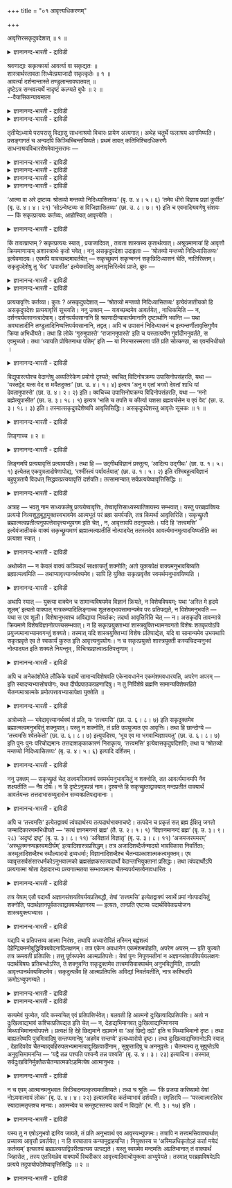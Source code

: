 +++
title = "०१ आवृत्त्यधिकरणम्"

+++

आवृत्तिरसकृदुपदेशात् ॥ १ ॥  
<details><summary>ज्ञानानन्द-भारती - द्राविडी</summary>

आव्रुत्तिरसक्रुदुबदेसात् ॥ १ ॥
</details>

श्रवणाद्याः सकृत्कार्या आवर्त्या वा सकृद्यतः ॥  
शास्त्रार्थस्तावता सिध्येत्प्रयाजादौ सकृत्कृतेः ॥ १ ॥  
आवर्त्या दर्शनान्तास्ते तण्डुलान्तावघातवत् ॥  
दृष्टेऽत्र सम्भवत्यर्थे नादृष्टं कल्प्यते बुधैः ॥ २ ॥  
--वैयासिकन्यायमाला

<details><summary>ज्ञानानन्द-भारती - द्राविडी</summary>

सिरवणम् मुदलियवै ऒरु तरम् सॆय्य वेण्डिय वैगळा? अल्लदु तिरुम्बत् तिरुम्बच् चॆय्य वेण्डिय वैगळा? पिरयोजऩम् मुदलियदिऱ्कु ऒरे तरम् सॆय्वदि रुप्पदाल्,सास्तिरत्तिऩ् पिरयोजऩम् अव्वळविऩालेये सित्तिक्कुम् आऩदिऩाल् ऒरु तरम् ताऩ्।
</details>

<details><summary>ज्ञानानन्द-भारती - द्राविडी</summary>

अरिसियै ऎडुप्पदै मुडिवायुळ्ळ कुत्तुदलैप् पोल साक्षात्कारत्तै मुडिवायुळ्ळ अवै (सिरवणम् मुदलि यवै) तिरुम्बत् तिरुम्बच् चॆय्य वेण्डियवैदाऩ्। तॆरियक् कूडिय पिरयोजऩम् इङ्गे सम्बविक्कुम् पोदु, अऱिवाळिग ळाल् तॆरियक्कूडाद पलऩ् कल्बिक्कप्पडुवदिल्लै।
</details>

तृतीयेऽध्याये परापरासु विद्यासु साधनाश्रयो विचारः प्रायेण अत्यगात्। अथेह चतुर्थे फलाश्रय आगमिष्यति। प्रसङ्गागतं च अन्यदपि किञ्चिच्चिन्तयिष्यते। प्रथमं तावत् कतिभिश्चिदधिकरणैः साधनाश्रयविचारशेषमेवानुसरामः —

<details><summary>ज्ञानानन्द-भारती - द्राविडी</summary>

(मूऩ्ऱावदु अत्यायत्तिल् सादऩङ्गळैप्पऱ्ऱि विसारित्तुविट्टु इन्द नाऩ्गावदु अत्यायत्तिल् पलऩैप्पऱ्ऱि विसारिक्किऱार्। मुदल् पादत्तिल् आरम्बत् तिल् सादऩत्तैयॊट्टिये सिल विसारङ्गळैच् चॆय्दु विट्टु पिऱगु जीवऩ् मुक्ति। २वदु पादत्तिल् सरीरत्तै विट्टु वॆळियिल् किळम्बुवदु। ३वदु पादत्तिल् अर्च्चिरादि मार्क्कमुम् अडैय वेण्डिय इडमुम्, ४वदु पादत्तिल् ञाऩम्, उबासऩम् इव्विरण्डिऩ् पलऩैप्पऱ्ऱिय विसारम्।
</details>

<details><summary>ज्ञानानन्द-भारती - द्राविडी</summary>

ञाऩत्तिऩ् सादऩमाऩ सिरवणम् मुदलियवै कळै ऒरु तडवै अऩुष्टित्ताल् पोदुमा, अल्लदु तिरुप्पित्तिरुप्पि अऩुष्टिक्कवेण्डुमा ऎऩ्ऱु सन्देहम्। पिरयाजम् मुदलियवैबोल ऒरु तडवै अऩुष्टित्ताल् पोदुम्। अदऩालेये सास्तिरत्तिल् सॊऩ्ऩबडि सॆय्ददाग आगिविडुगिऱदु ऎऩ्ऱु पूर्वबक्षम्।
</details>

<details><summary>ज्ञानानन्द-भारती - द्राविडी</summary>

अदिरुष्ट पलऩायिरुन्दाल् ऒरु तडवै सॆय्दाल् पोदुम्। पिरह्मसाक्षात्कारम् त्रुष्ट पलमाऩदाल् पलऩ् एऱ्पडुंवरै तिरुप्पित्तिरुप्पि अऩुष्टिक्क वेण्डुम्। अरिसि वॆळिप्पडुंवरै उलक्कैयाल् कुत्तुवदै तिरुप्पित्तिरुप्पिच् चॆय्गिऱो मल्लवा ऎऩ्ऱु सित्तान्दम्)।
</details>

<details><summary>ज्ञानानन्द-भारती - द्राविडी</summary>

मूऩ्ऱावदु अत्यायत्तिल् परबिरह्म विषय मायुम्, अबरबिरह्म विषयमायुमुळ्ळ वित्यैगळिऩ् सादऩङ्गळै पऱ्ऱिय विसारम् अनेगमाय् सॆय्यप्पट्टु विट्टदु। पिऱगु इङ्गे नाऩ्गावदु अत्यायत्तिल् पलऩैप्पऱ्ऱिय विसारम् वरुगिऱदु। अदैत्तॊट्टुवरुम् वेऱु सिलदुम्गूड आलोसिक्कप्पडुगिऱदु। मुदलिल् सिल अदिगरणङ्गळाल् सादऩङ्गळैयॊट्टिय विसारत्ति लुळ्ळ मीदत्तैये अऩुसरिप्पोम्।
</details>

‘आत्मा वा अरे द्रष्टव्यः श्रोतव्यो मन्तव्यो निदिध्यासितव्यः’ (बृ. उ. ४। ५। ६) ‘तमेव धीरो विज्ञाय प्रज्ञां कुर्वीत’ (बृ. उ. ४। ४। २१) ‘सोऽन्वेष्टव्यः स विजिज्ञासितव्यः’ (छा. उ. ८। ७। १) इति च एवमादिश्रवणेषु संशयः — किं सकृत्प्रत्ययः कर्तव्यः, आहोस्वित् आवृत्त्येति ।

<details><summary>ज्ञानानन्द-भारती - द्राविडी</summary>

"आत्मादाऩ् साक्षात्करिक्कवेण्डियदु, केट्कप् पड वेण्डियदु। मऩऩम् सॆय्य वेण्डियदु। तियाऩम् सॆय्य वेण्डियदु" (पिरुहत्।IV-५-६), "पुत्तियुळ्ळवऩ् अदैये नऩ्गु अऱिन्दु पिरक्ञैयै सॆय्य वेण्डुम्” (पिरुहत्।IV-४-२१),"अवर् तेडियडैय वेण् डियवर्, अवर् नऩ्गु अऱियत्तगुन्दवर्" (सान्।VIII-७-१) ऎऩ्ऱु इदु मुदलाऩ वेद वाक्कियङ्गळिल्, ऒरु तडवै अऱिन्दु कॊळ्ळ वेण्डुमा? अल्लदु "आविरुत्ति” तिरुम्बत्तिरुम्बच् चॆय्यवेण्डुमा? ऎऩ्ऱ सन्देहम् (एऱ्पडुगिऱदु)।
</details>

किं तावत्प्राप्तम् ? सकृत्प्रत्ययः स्यात् , प्रयाजादिवत् , तावता शास्त्रस्य कृतार्थत्वात्। अश्रूयमाणायां हि आवृत्तौ क्रियमाणायाम् अशास्त्रार्थः कृतो भवेत्। ननु असकृदुपदेशा उदाहृताः — ‘श्रोतव्यो मन्तव्यो निदिध्यासितव्यः’ इत्येवमादयः। एवमपि यावच्छब्दमावर्तयेत् — सकृच्छ्रवणं सकृन्मननं सकृन्निदिध्यासनं चेति, नातिरिक्तम्। सकृदुपदेशेषु तु ‘वेद’ ‘उपासीत’ इत्येवमादिषु अनावृत्तिरित्येवं प्राप्ते, ब्रूमः —

<details><summary>ज्ञानानन्द-भारती - द्राविडी</summary>

पूर्वबक्षम्: (इदिल्) ऎदु नियायम्? पिरयाजम् मुदलियदैप्पोल ऒरु तडवै अऱिवु ऎऩ्ऱेयिरुक्कलाम्, अव्वळवुमट्टिऩालेये सास्तिरत्तिऱ्कु पिरयो जऩम् एऱ्पट्टुविडुवदाल् सॊल्लप्पडामलिरुक्कुम् आविरुत्ति सॆय्यप्पडुमेयाऩाल्, सास्तिरत्तिल् सॊल्लप्पडाद विषयम् सॆय्यप्पट्टदाग आगिविडुमल्लवा?
</details>

<details><summary>ज्ञानानन्द-भारती - द्राविडी</summary>

"केट्क वेण्डियदु, मऩऩम् सॆय्य वेण् डियदु, तियाऩम् सॆय्यवेण्डियदु” इदु मुदलाऩ पलदडवै उबदेसङ्गळ् सॊल्लप्पट्टऩवे ऎऩ्ऱाल्, अप्पडियाऩालुम् ऒरु तडवै केट्पदु, ऒरु तडवै मऩऩम्, ऒरु तडवै तियाऩम् ऎऩ्ऱु सप्तम् ऎव्वळवु उळ्ळदो, अव्वळवु ताऩ् आविरुत्ति, अदऱ्कु मेल् इल्लै। “अऱिन्दु कॊळ्" "उबासऩै सॆय्” इदु मुद लाऩ ऒरु तडवै मात्तिरम् उबदेसित्तिरुक्किऱ इडङ्ग ळिलो, (सगुण उबासऩङ्गळिलो) आविरुत् तिक्कु इडमेयिल्लै। इव्विद मेऱ्पडुम्बोदु सॊल्गिऱोम्।
</details>

प्रत्ययावृत्तिः कर्तव्या। कुतः ? असकृदुपदेशात् — ‘श्रोतव्यो मन्तव्यो निदिध्यासितव्यः’ इत्येवंजातीयको हि असकृदुपदेशः प्रत्ययावृत्तिं सूचयति। ननु उक्तम् — यावच्छब्दमेव आवर्तयेत् , नाधिकमिति — न, दर्शनपर्यवसानत्वादेषाम्। दर्शनपर्यवसानानि हि श्रवणादीन्यावर्त्यमानानि दृष्टार्थानि भवन्ति — यथा अवघातादीनि तण्डुलादिनिष्पत्तिपर्यवसानानि, तद्वत्। अपि च उपासनं निदिध्यासनं च इत्यन्तर्णीतावृत्तिगुणैव क्रिया अभिधीयते। तथा हि लोके ‘गुरुमुपास्ते’ ‘राजानमुपास्ते’ इति च यस्तात्पर्येण गुर्वादीननुवर्तते, स एवमुच्यते। तथा ‘ध्यायति प्रोषितनाथा पतिम्’ इति — या निरन्तरस्मरणा पतिं प्रति सोत्कण्ठा, सा एवमभिधीयते ।

<details><summary>ज्ञानानन्द-भारती - द्राविडी</summary>

समादाऩम्: अऱिविऩ् “आविरुत्ति" सॆय्यवेण्डि यदुदाऩ्। एऩ्? "अडिक्कडि उबदेसित्तिरुप्पदाल्”, “केट्क वेण्डुम्, मऩऩम् सॆय्य वेण्डुम्, तियाऩम् सॆय् वेण्डुम्” ऎऩ्बदु पोलुळ्ळ “अडिक्कडि” उबदेसमा ऩदु अऱिविऩ् आविरुत्तियैक् कुऱिप्पिडुगिऱदु। वार्त्तै ऎव्वळवो, अव्वळवुदाऩ् आविरुत्ति सॆय्यलाम्, अदिगम् कूडादु ऎऩ्ऱु सॊऩ्ऩेऩे? अदु सरियल्ल, (केट्क वेण्डुम् मुदलाऩ) इवैगळुक्कु साक्षात् कारम् सॆय्वदिलेये मुडिवु इरुप्पदाल्, सिरवणम् मुदलियवै तिरुम्बत् तिरुम्बच् चॆय्यप्पट्टु साक्षात् कारत्तिल् मुडिवडैन्दु नेरिल् काणुम् पलऩुळ्ळवै कळाग आगिऩ्ऱऩ। ऎप्पडि (ताऩ्यत्तै कुत्तुवदु मुदलाऩवै अरिसि मुदलियदै वॆळिप्पडुत्तुवदिल् मुडिवुळ्ळवैगळो अदैप्पोल। मेलुम् उबासऩै ऎऩ्बदुम् तियाऩम् ऎऩ्बदुम् तिरुम्बत्तिरुम्बच् चॆय्वदॆऩ्ऱ कुणत्तै उळ्ळडक्किय कार्यमॆऩ्ऱे सॊल्लप्पडुगिऱदु। ऎप्पडियॆऩ्ऱाल्, उलगत्तिल् "कुरुवै उबासिक्किऱाऩ्। राजावै उबासिक्किऱाऩ्" ऎऩ्ऱु, ऎवऩ् अदिलेये ईडुबट्टु कुरुमुदलाऩवर्गळै अऩुसरित्तु नडन्दु कॊळ्गिऱाऩो अवऩ् इव्विदम् सॊल्लप्पडुगिऱाऩ्। अप्पडिये अयलूर् पोयिरुक्कुम् पर्त्तावैयुडैयवळ् पर्त्तावै तियाऩम् सॆय्गिऱाळ् ऎऩ्ऱु ऎवळ् इडैविडामल् स्मरित्तुक्कॊण्डु पर्त्ता विषयमाय् आवलुडऩिरुक्किऱाळो अवळ् इव्विदम् सॊल्लप्पडुगिऱाळ्।
</details>

विद्युपास्त्योश्च वेदान्तेषु अव्यतिरेकेण प्रयोगो दृश्यते; क्वचित् विदिनोपक्रम्य उपासिनोपसंहरति, यथा — ‘यस्तद्वेद यत्स वेद स मयैतदुक्तः’ (छा. उ. ४। १। ४) इत्यत्र ‘अनु म एतां भगवो देवतां शाधि यां देवतामुपास्से’ (छा. उ. ४। २। २) इति। क्वचिच्च उपासिनोपक्रम्य विदिनोपसंहरति, यथा — ‘मनो ब्रह्मेत्युपासीत’ (छा. उ. ३। १८। १) इत्यत्र ‘भाति च तपति च कीर्त्या यशसा ब्रह्मवर्चसेन य एवं वेद’ (छा. उ. ३। १८। ३) इति। तस्मात्सकृदुपदेशेष्वपि आवृत्तिसिद्धिः। असकृदुपदेशस्तु आवृत्तेः सूचकः ॥ १ ॥

<details><summary>ज्ञानानन्द-भारती - द्राविडी</summary>

उबनिषत्तुक्कळिल् अऱिदल्, उबासऩै इरण्डुक्कुमे वित्तियासमऩ्ऩियिल् पिरयोगम् काणप्पडुगिऱदु। सिलविडङ्गळिल्, अऱिवु ऎऩ्ऱु आरम्बित्तु, उबासऩै ऎऩ्ऱु मुडिक्किऱदु ; अदै वेऱु ऎवऩुम् अऱिगिऱाऩो अन्द रैक्वर् ऎदै अवर् (रैक्वर्) अऱिगिऱारो, ऎऩ्ऩाल् इव्वाऱु सॊल्लप् पट्टार् (सान्।IV-१-४) ऎऩ्ऱविडत्तिल् "हे पगवऩ्, ताङ्गळ् ऎन्द तेवदैयै उबासिक्किऱीरो, अन्द तेवदैयैये ऎऩक्कु उबदेसियुङ्गळ्" (IV-२-२) ऎऩ्ऱु। सिलविडङ्गळिलो, उबासऩै ऎऩ्ऱु आरम्बित्तु अऱिवु ऎऩ्ऱु मुडिक्किऱदु; “मऩसै पिरह्मम् ऎऩ्ऱु उबा सिक्कवुम्” (III-१८-१) ऎऩ्ऱविडत्तिल् “ऎवऩ् इव्विदम् अऱिगिऱाऩो अवऩ् 'कीर्त्तियिऩाल् यसस्सिऩाल् प्रह्मवर्च्चसिऩाल् पिरगासिक्किऱाऩ्, तबिक्किऱाऩ्" (III-१८-३) (ऎऩ्ऱु मुडिक्किऱदु) आगैयाल् ऒरु तडवै उबदेसित्त इडङ्गळिलुम् कूड आविरुत्तियुण्डॆऩ्ऱु एऱ्पडुगिऱदु। पलदडवै उबदेसिप्पदो, आविरुत्तियै कुऱिक्किऱदु।
</details>

लिङ्गाच्च ॥ २ ॥  
<details><summary>ज्ञानानन्द-भारती - द्राविडी</summary>

लिङ्गाच्च ॥ २ ॥
</details>

लिङ्गमपि प्रत्ययावृत्तिं प्रत्याययति। तथा हि — उद्गीथविज्ञानं प्रस्तुत्य, ‘आदित्य उद्गीथः’ (छा. उ. १। ५। १) इत्येतत् एकपुत्रतादोषेणापोद्य, ‘रश्मींस्त्वं पर्यावर्तयात्’ (छा. उ. १। ५। २) इति रश्मिबहुत्वविज्ञानं बहुपुत्रतायै विदधत् सिद्धवत्प्रत्ययावृत्तिं दर्शयति। तत्सामान्यात् सर्वप्रत्ययेष्वावृत्तिसिद्धिः ॥

<details><summary>ज्ञानानन्द-भारती - द्राविडी</summary>

लिङ्गमुम् पिरत्ययत्तिऩ् आविरुत्तियैत् तॆरियप्पडुत्तुगिऱदु। उत्कीद विषयमाऩ उबासऩत्तै आरम्बित्तु “आदित्यऩ् उत्कीदम्" (सान्।१-५-१) ऎऩ्बदै ऒरे पुत्तिरऩ् ऎऩ्ऱ तोषत्तिऩाल् विलक्किविट्टु “नी किरणङ्गळै आविरुत्ति सॆय्" (सान्।I-५-२) ऎऩ्ऱु अनेग किरणङ्गळिऩ् उबासऩत्तै अनेग पुत्तिरर्गळै अडैवदऱ्काग विदिप्पदु ञाऩत्तिऩ् आविरुत्तियै सित्तम्बोल् काट्टुगिऱदु। आगैयाल्, अदऱ्कु समाऩमा यिरुप्पदाल् ऎल्ला पिरत्ययङ्गळिलुम् आविरुत्ति सित्तिक्किऱदु।
</details>

अत्राह — भवतु नाम साध्यफलेषु प्रत्ययेष्वावृत्तिः, तेष्वावृत्तिसाध्यस्यातिशयस्य सम्भवात्। यस्तु परब्रह्मविषयः प्रत्ययो नित्यशुद्धबुद्धमुक्तस्वभावमेव आत्मभूतं परं ब्रह्म समर्पयति, तत्र किमर्था आवृत्तिरिति। सकृच्छ्रुतौ ब्रह्मात्मत्वप्रतीत्यनुपपत्तेरावृत्त्यभ्युपगम इति चेत् , न, आवृत्तावपि तदनुपपत्तेः। यदि हि ‘तत्त्वमसि’ इत्येवंजातीयकं वाक्यं सकृच्छ्रूयमाणं ब्रह्मात्मत्वप्रतीतिं नोत्पादयेत् ततस्तदेव आवर्त्यमानमुत्पादयिष्यतीति का प्रत्याशा स्यात् ।

<details><summary>ज्ञानानन्द-भारती - द्राविडी</summary>

पूर्वबक्षम्: इङ्गु सॊल्ललाम् (पुदिदाय्) सादिक्क वेण्डिय पलऩैयुडैय पिरत्ययङ्गळिल् आविरुत्तियिरुक्कलाम् ताऩ्, अवैगळिल् आविरुत्ति सॆय्वदाल् एऱ्पडक्कूडिय अदिसयम् (विसेष पिरयो जऩम्) इरुक्कक्कूडियदाल् ऎन्द परबिरह्मत्तै विषयमायुळ्ळ पिरत्ययम् नित्यमाय् सुत्तमाय् अऱिवाय् विडुबट्टदायुळ्ळ स्वबावत्तैयुडैयदुम् तऩ् आत्मावागवेयिरुन्दु वरुवदुमाऩ परबिरह्मत्तैये कॊडुक्किऱदो; अङ्गे ऎदऱ्काग आविरुत्ति? ऒरु तडवै केट्टदिऩाल् पिरह्ममे आत्मा ऎऩ्ऱ अऱिवु एऱ्पड नियायमिल्लाददिऩाल् आविरुत्ति ऒप्पुक् कॊळ्ळप्पडुगिऱदु ऎऩ्ऱाल्, अदु सरियल्ल, आविरुत्ति सॆय्दालुम् अन्द अऱिवु एऱ्पड नियायमिल्लै। "अदुवाग नी इरुक्किऱाय्" तत्रवमंसि (सान्।VI;८-७) इदु मुदलाऩ वाक्कियम् ऒरु तडवै केट्टुम् पिरह्ममे आत्मा ऎऩ्ऱ अऱिवै एऱ्पडुत्तविल्लै यॆऩ्ऱाल्, अप्पॊऴुदु अदुवे आविरुत्ति सॆय्यप्पडुमाऩाल् (अव्वऱिवै) उण्डु पण्णप्पोगिऱदॆऩ्ऱु ऎप्पडि ऎदिर्बार्क्कमुडियुम्?
</details>

अथोच्येत — न केवलं वाक्यं कञ्चिदर्थं साक्षात्कर्तुं शक्नोति; अतो युक्त्यपेक्षं वाक्यमनुभावयिष्यति ब्रह्मात्मत्वमिति — तथाप्यावृत्त्यानर्थक्यमेव। सापि हि युक्तिः सकृत्प्रवृत्तैव स्वमर्थमनुभावयिष्यति ।

<details><summary>ज्ञानानन्द-भारती - द्राविडी</summary>

वॆऱुम् वाक्कियम् मट्टुम् ऎन्द विषयत्तैयुम् साक्षात्करिक्क सक्तियऱ्ऱदुदाऩ्। अदिऩाल् युक्तियुडऩ् सेर्न्दु वाक्कियम् पिरह्ममे आत्मावॆऩ्ऱ अऩुब वत्तै एऱ्पडुत्तमुडियुम् ऎऩ्ऱु ऒरुक्काल् सॊल्वदा यिरुन्दाल्, अप्पडियाऩालुम् आविरुत्ति पिरयोजऩमऱ् ऱदुदाऩ्। अन्द युक्तियुम्गूड ऒरु तडवै एऱ्पट्टाले तऩ् विषयत्तै अऩुबविक्कच् चॆय्दुविडुम्।
</details>

अथापि स्यात् — युक्त्या वाक्येन च सामान्यविषयमेव विज्ञानं क्रियते, न विशेषविषयम्; यथा ‘अस्ति मे हृदये शूलम्’ इत्यतो वाक्यात् गात्रकम्पादिलिङ्गाच्च शूलसद्भावसामान्यमेव परः प्रतिपद्यते, न विशेषमनुभवति — यथा स एव शूली। विशेषानुभवश्च अविद्याया निवर्तकः; तदर्था आवृत्तिरिति चेत् — न। असकृदपि तावन्मात्रे क्रियमाणे विशेषविज्ञानोत्पत्त्यसम्भवात्। न हि सकृत्प्रयुक्ताभ्यां शास्त्रयुक्तिभ्यामनवगतो विशेषः शतकृत्वोऽपि प्रयुज्यमानाभ्यामवगन्तुं शक्यते। तस्मात् यदि शास्त्रयुक्तिभ्यां विशेषः प्रतिपाद्येत, यदि वा सामान्यमेव उभयथापि सकृत्प्रवृत्ते एव ते स्वकार्यं कुरुत इति आवृत्त्यनुपयोगः। न च सकृत्प्रयुक्ते शास्त्रयुक्ती कस्यचिदप्यनुभवं नोत्पादयत इति शक्यते नियन्तुम् , विचित्रप्रज्ञत्वात्प्रतिपत्तॄणाम् ।

<details><summary>ज्ञानानन्द-भारती - द्राविडी</summary>

युक्तियिऩालुम् वाक्कियत्तिऩालुम् पॊदुवाऩ विषयत्तिऩ् अऱिवे एऱ्पडुम्, विसेष विषय अऱिवु एऱ्पडादु; ऎप्पडियॆऩ्ऱाल्, "ऎऩ् हिरुदयत्तिल् कुत्तु वलि इरुक्किऱदु” ऎऩ्ऱु सॊल्लुम् वार्त्तैयिलिरुन्दुम् सरीरम् नडुङ्गुवदु मुदलाऩ अडैयाळङ्गळिलिरुन्दुम् सूलवियादियिरुप्पदै सामाऩ्यमागवे वेऱु ऒरुवऩ् अऱिगिऱाऩो तविर अदे सूल रोगमुळ्ळवऩ्बोल् विसेषमाग अऩुबविक्किऱदिल्लै। विसेषमाग (आत्मा वै) अऩुबविप्पदे अवित्यैयै पोक्कडिक्कुम्; आगैयाल् अन्द पिरयोजऩत्तै उत्तेसित्तु आविरुत्ति वेण्डुम् ऎऩ्ऱु सॊऩ्ऩाल्, अदुवुम् सरियल्ल। अव्वळवु मट्टुम् पल तडवै सॆय्दालुम्गूड विसेष ञाऩम् एऱ्पडुवदु सम्बविक्कादु। ऒरु तडवै उबयोगित्त सास्तिरत्तिऩालुम् युक्तियिऩालुम् अऱियप् पडाद विसेषम् नूऱुदरम् उबयोगित्तालुम् अऱिय मुडियादल्लवा? आगैयाल् सास्तिरम् युक्ति इवै कळाल् विसेषम् एऱ्पडुवदायिरुन्दालुम् सामाऩ्यम् एऱ्पडुवदायिरुन्दालुम् इरण्डु मुऱैयिलुम्गूड, ऒरु तडवै पिरयोगिक्कुम् अवैगळे तऩ्ऩुडैय कार्यत्तै उण्डुबण्णिविडुम्; आगैयाल् आविरुत् तिक्कु उबयोगमिल्लै तविरवुम्, अऱिन्दु कॊळ्बवर्गळ् पलविद पुत्ति सक्तियुडऩिरुप्पदाल्, ऒरु तडवै पिरयोगित्त सास्तिरमुम् युक्तियुम् ऎवऩुक्कुमे अऩुब वत्तै एऱ्पडुत्तादु ऎऩ्ऱु नियमऩम् सॆय्यमुडियादु।
</details>

अपि च अनेकांशोपेते लौकिके पदार्थे सामान्यविशेषवति एकेनावधानेन एकमंशमवधारयति, अपरेण अपरम् — इति स्यादप्यभ्यासोपयोगः, यथा दीर्घप्रपाठकग्रहणादिषु। न तु निर्विशेषे ब्रह्मणि सामान्यविशेषरहिते चैतन्यमात्रात्मके प्रमोत्पत्तावभ्यासापेक्षा युक्तेति ॥

<details><summary>ज्ञानानन्द-भारती - द्राविडी</summary>

मेलुम्, पल अंसङ्गळैक्कॊण्ड सामाऩ्य विसेषङ्गळुडऩ् कूडिय उलगत्तिलुळ्ळ पदार्त्तत्तिल् ऒरु कवऩत्तिऩाल् ऒरु अंसत्तैत् तॆरिन्दुगॊळ् किऱाऩ्। मऱ्ऱॊरु कवऩत्तिऩाल् वेऱु अंसत् तैत् तॆरिन्दुगॊळ्गिऱाऩ्। अङ्गे नीळमाऩ वेद पाडत्तै किरहिप्पदु मुदलाऩदुगळिल् पोल, तिरुम्बत्तिरुम्बच् चॆय्वदऱ्कुप् पिरयोजऩमिरुक्कलाम्। ऎव्विद विसेष मुम् अऱ्ऱु, सामाऩ्यम् विसेषम् ऎऩ्बदेयिल्लाद, सैदऩ्यमाग मात्तिरम् इरुक्कुम् पिरह्म विषयत्तिल् अऱिवु एऱ्पडुवदिल् अप्पियासत्तिऱ्कु अबेक्षैयिरुप् पदु युक्तमागादु। इव्विषयत्तिल् सॊल्लप्पडुगिऱदु।
</details>

अत्रोच्यते — भवेदावृत्त्यानर्थक्यं तं प्रति, यः ‘तत्त्वमसि’ (छा. उ. ६। ८। ७) इति सकृदुक्तमेव ब्रह्मात्मत्वमनुभवितुं शक्नुयात्। यस्तु न शक्नोति, तं प्रति उपयुज्यत एव आवृत्तिः। तथा हि छान्दोग्ये — ‘तत्त्वमसि श्वेतकेतो’ (छा. उ. ६। ८। ७) इत्युपदिश्य, ‘भूय एव मा भगवान्विज्ञापयतु’ (छा. उ. ६। ८। ७) इति पुनः पुनः परिचोद्यमानः तत्तदाशङ्काकारणं निराकृत्य, ‘तत्त्वमसि’ इत्येवासकृदुपदिशति; तथा च ‘श्रोतव्यो मन्तव्यो निदिध्यासितव्यः’ (बृ. उ. ४। ५। ६) इत्यादि दर्शितम् ।

<details><summary>ज्ञानानन्द-भारती - द्राविडी</summary>

समादाऩम् : “अदुवे नीयाय् इरुक्किऱाय्” ऎऩ्ऱु ऒरु तडवै सॊऩ्ऩदुमे पिरह्मम् आत्मा ऎऩ्ऱु अऩुबविक्क ऎवरुक्कु सक्तियिरुक्किऱदो, अवरै उत्तेसित्तु आविरुत्ति पिरयोजऩमऱ्ऱदाग आगुम्। आऩाल्, अव्विदम् याराल् मुडियविल्लैयो, अवरै युत्तेसित्तु आविरुत्ति उबयोगप्पडुम्दाऩ्। अप्पडिये यल्लवा सान्दोक्य उबनिषत्तिल् "नी अदुवाय् इरुक्किऱाय्” ऎऩ्ऱु उबदेसित्त पिऱगु, "मऱुबडियुम्, ऎऩक्कुत् ताङ्गळ् अऱिवूट्टवेण्डुम्" (VI-८\*७) ऎऩ्ऱु तिरुम्बत्तिरुम्ब केट्कप्पडुगिऱ कुरुवाऩवर् अन्दन्द सन्देहङ्गळुक्कुळ्ळ कारणङ्गळैप्पोक्कि, “नी अदुवाय् इरुक्किऱाय्" ऎऩ्ऱे पल तडवै उबदे सिक्किऱार्। अप्पडिये, "केट्कवेण्डुम्, मऩऩम् सॆय्य वेण्डुम्, तियाऩम् सॆय्य वेण्डुम्" (पिरुहत्।IV-५-६) ऎऩ्बदु मुदलाऩदु काट्टप्पट्टदु।
</details>

ननु उक्तम् — सकृच्छ्रुतं चेत् तत्त्वमसिवाक्यं स्वमर्थमनुभावयितुं न शक्नोति, तत आवर्त्यमानमपि नैव शक्ष्यतीति — नैष दोषः। न हि दृष्टेऽनुपपन्नं नाम। दृश्यन्ते हि सकृच्छ्रुताद्वाक्यात् मन्दप्रतीतं वाक्यार्थं आवर्तयन्तः तत्तदाभासव्युदासेन सम्यक्प्रतिपद्यमानाः ।

<details><summary>ज्ञानानन्द-भारती - द्राविडी</summary>

"नीये पिरह्मम्" ऎऩ्ऱ वाक्कियम् ऒरु तडवै केट्टु अदऩ् अर्त्तत्तै अऩुबवत्तिऱ्कुक् कॊण्डु वरमुडियविल्लैयाऩाल्, अप्पॊऴुदु आविरुत्ति सॆय्दालुम्गूड अदिऩाल् मुडियादु ऎऩ्ऱु सॊऩ्ऩोमे ऎऩ्ऱाल्, इदु तोषमागादु। पिरत्यक्षमाय् तॆरिगिऱ ऒरु विषयत्तिल् युक्तिक्कुप् पॊरुत्तमिल्लैये ऎऩ्बदु किडैयादल्लवा? ऒरु तडवै केट्ट वाक्कियत्तिऩाल् मन्दमाग (स्तूलमाग) किरहित्त विषयत्तै अव्वाक्कियत्तिऩ् अर्त्तत्तै तिरुप्पित्तिरुप्पिप्पार्त्तु मेलुक्कुत् तोऩ्ऱिऩदै विलक्कि नऩ्गु अऱिन्दु कॊळ्गिऱवर्गळ् काणप्पडुगिऱार्गळल्लवा?
</details>

अपि च ‘तत्त्वमसि’ इत्येतद्वाक्यं त्वंपदार्थस्य तत्पदार्थभावमाचष्टे। तत्पदेन च प्रकृतं सत् ब्रह्म ईक्षितृ जगतो जन्मादिकारणमभिधीयते — ‘सत्यं ज्ञानमनन्तं ब्रह्म’ (तै. उ. २। १। १) ‘विज्ञानमानन्दं ब्रह्म’ (बृ. उ. ३। ९। २८) ‘अदृष्टं द्रष्टृ’ (बृ. उ. ३। ८। ११) ‘अविज्ञातं विज्ञातृ’ (बृ. उ. ३। ८। ११) ‘अजमजरममरम्’ ‘अस्थूलमनण्वह्रस्वमदीर्घम्’ इत्यादिशास्त्रप्रसिद्धम्। तत्र अजादिशब्दैर्जन्मादयो भावविकारा निवर्तिताः; अस्थूलादिशब्दैश्च स्थौल्यादयो द्रव्यधर्माः; विज्ञानादिशब्दैश्च चैतन्यप्रकाशात्मकत्वमुक्तम्। एष व्यावृत्तसर्वसंसारधर्मकोऽनुभवात्मको ब्रह्मसंज्ञकस्तत्पदार्थो वेदान्ताभियुक्तानां प्रसिद्धः। तथा त्वंपदार्थोऽपि प्रत्यगात्मा श्रोता देहादारभ्य प्रत्यगात्मतया सम्भाव्यमानः चैतन्यपर्यन्तत्वेनावधारितः ।

<details><summary>ज्ञानानन्द-भारती - द्राविडी</summary>

तविरवुम्, "नी अदुवाय् इरुक्किऱाय्” ऎऩ्ऱ इन्द वाक्कियम् “नी” ऎऩ्ऱ पदत्तिऩ् अर्त्तत्तिऱ्कु “अदु” ऎऩ्ऱ पदत्तिऩ् अर्त्तमायिरुक्कुम् तऩ्मैयैच् चॊल्गिऱदु। “अदु” ऎऩ्ऱ पदत्तिऩाल् पिरगिरुदत्तिल् सॊल्लप्पडुम् आलोसऩै सॆय्गिऱदुम्, जगत्तिऩ् उत्पत्ति मुदलाऩदिऱ्कुक् कारणमुमाऩ "सत्" पदार्त्तमाऩ पिरह्मम् सॊल्लप्पडुगिऱदु। इदु "सत्यम्, ञाऩम्, अऩन्दम्, पिरह्म” (तैत्।II-१-१) “विक्ञाऩम् आऩन्दम् पिरह्म” (पिरुहत्।III-९-२८) “पार्क्कप्पडाददु, पार्प्पदु”, "अऱियप्पडाददु अऱिवदु" (पिरुहत्।VI-८-४), "पिऱप् पऱ्ऱदु, मूप्पऱ्ऱदु, इऱप्पऱ्ऱदु" “स्तूलमिल्लाददु, अणुवल्लाददु, सुरुङ्गिऩदल्लाददु, नीळमिल्लाददु” (पिरुहत्।III-८-८) इदु मुदलाऩ सास्तिरङ्गळिल् पिरसित्तमायुळ्ळदु। अवैगळिल् पिऱप्पऱ्ऱदु मुदलाऩ सप्तङ्गळिऩाल् पिऱप्पु मुदलाऩ पाव विगारङ्गळ् (उण्डागुम् पदार्त्तत्तिऱ्कुळ्ळ आऱु माऱुदल्गळ्) विलक्कप्पट्टुविट्टऩ। स्तूलमिल्लाददु मुदलाऩ सप्तङ्गळिऩाल् तिरवियत्तिऱ्कुरिय तर्मङ्गळागिय स्तूल मायिरुक्कुम् तऩ्मै मुदलियवैगळुम् विलक्कप्पट्टु विट्टऩ)। विक्ञाऩम् मुदलाऩ सप्तङ्गळिऩाल् सैदऩ्यमागिऱ पिरगासत्तैये स्वरूबमायुळ्ळ तऩ्मै सॊल्लप्पट्टदु। संसारत्तिऱ्कुळ्ळ सगल तर्मङ्गळुम् विलगिऩअऩुबव स्वरूबमाऩ, पिरह्मम् ऎऩ्ऱ पॆयरुळ्ळ “अदु" ऎऩ्ऱ पदत्तिऩ् अर्त्तम् उबनिषत्तुक् कळिल् ईडुबट्ट अऱिवाळिगळुक्कु पिरसित्तमायुळ्ळदु। अप्पडिये “नी” ऎऩ्ऱ पदत्तिऩ् अर्त्तमुम् उळ्ळेयिरुक् कुम् आत्मा, केट्किऱवऩ्, तेहत्तिलिरुन्दु आरम्बित्तु उळ्ळे उळ्ळे आत्मावाग निऩैक्कप्पडुगिऱवऩ्, सैदऩ्य स्वरूबत्तिलेये मुडिवु पॆऱ्ऱवऩाग तीर्माऩिक्कप्पट्टदु।
</details>

तत्र येषाम् एतौ पदार्थौ अज्ञानसंशयविपर्ययप्रतिबद्धौ, तेषां ‘तत्त्वमसि’ इत्येतद्वाक्यं स्वार्थे प्रमां नोत्पादयितुं शक्नोति, पदार्थज्ञानपूर्वकत्वाद्वाक्यार्थज्ञानस्य — इत्यतः, तान्प्रति एष्टव्यः पदार्थविवेकप्रयोजनः शास्त्रयुक्त्यभ्यासः ।

<details><summary>ज्ञानानन्द-भारती - द्राविडी</summary>

अङ्गु इन्द इरण्डु पदङ्गळिऩ् अर्त्तङ्गळुम् अऱियामै, संसयम्, विबरीदञाऩम् इवैगळाल् ऎवर्गळुक्कु अऱियप्पडामल् तडुक्कप्पट्टिरुक्किऱदो, अवर्गळुक्कु “अदु नी" ऎऩ्ऱ इन्द वाक्कियम् तऩ्ऩुडैय पॊरुळ् विषयत्तिल् अऱिवै एऱ्पडुत्त मुडियादु, पदङ्गळुडैय पॊरुळ् विषयमाऩ ञाऩत्तै मुऩ्ऩिट्टु वाक्कियत्तिऩ् पॊरुळ् एऱ्पडवेण्डियिरुप्पदाल्। इन्द कारणत्तिऩाल् अवर्गळै युत्तेसित्तु पदङ्गळुडैय पॊरुळ्गळै पिरित्तऱिय वेण्डियदै पिरयोजऩमायुळ्ळ सास्तिरत् तैयुम्, युक्तियैयुम् तिरुम्बत्तिरुम्ब अप्पियासम् सॆय्वदु विरुम्बत्तक्कदे।
</details>

यद्यपि च प्रतिपत्तव्य आत्मा निरंशः, तथापि अध्यारोपितं तस्मिन् बह्वंशत्वं देहेन्द्रियमनोबुद्धिविषयवेदनादिलक्षणम्। तत्र एकेन अवधानेन एकमंशमपोहति, अपरेण अपरम् — इति युज्यते तत्र क्रमवती प्रतिपत्तिः। तत्तु पूर्वरूपमेव आत्मप्रतिपत्तेः। येषां पुनः निपुणमतीनां न अज्ञानसंशयविपर्ययलक्षणः पदार्थविषयः प्रतिबन्धोऽस्ति, ते शक्नुवन्ति सकृदुक्तमेव तत्त्वमसिवाक्यार्थम् अनुभवितुमिति, तान्प्रति आवृत्त्यानर्थक्यमिष्टमेव। सकृदुत्पन्नैव हि आत्मप्रतिपत्तिः अविद्यां निवर्तयतीति, नात्र कश्चिदपि क्रमोऽभ्युपगम्यते ।

<details><summary>ज्ञानानन्द-भारती - द्राविडी</summary>

अऱियवेण्डिय आत्मा अंसमऱ्ऱवराग इरुन्द पोदिलुम्, अप्पडियुम् अदऩ्बेरिल् तेहम्, इन्दिरियम्, मऩस्, पुत्ति विषयत्तै अऱिवदु मुदलाऩ लक्षणत्तैयुडैय पल अंसङ्गळिलिरुक्कुम् तऩ्मै आरोबिक्कप्पट्टु (एऱ्ऱप्पट्टु) इरुक्किऱदु। अवैग ळुक्कुळ् ऒरु कवऩत्तिऩाल् ऒरु अंसत्तै विलक्कि विडुगिऱाऩ्। मऱ्ऱॊरु कवऩत्तिऩाल् वेऱु अंसत्तै विलक्कुगिऱाऩ् ऎऩ्ऱु अङ्गु वरिसैयाग अऱिवु ऎऩ्बदु पॊरुन्दुम्। आऩाल् अदु आत्मावै अऱिवदऱ्कु मुऩ् उळ्ळदेयागुम्।
</details>

<details><summary>ज्ञानानन्द-भारती - द्राविडी</summary>

सामर्त्तियमुळ्ळ पुत्तियैयुडैय ऎवर्गळुक्कु अऱियामै, संसयम्, विबरीदञाऩम् ऎऩ्ऱ लक्षणमुळ्ळ पदङ्गळिऩ् पॊरुळै किरहिक्कुम् विषयमाऩ तडङ्गल् इल्लैयो, अवर्गळ् "पिरह्मम् नी" ऎऩ्ऱु ऒरु तडवै सॊल्लप्पट्ट वाक्कियत्तिऩ् अर्त्तत्तै अऩुबविक्क सक्तियुळ्ळवर्गळायिरुप्पदाल्, अवर्गळ् सम्बन्दमाय् आविरुत्ति पिरयोजऩमिल्लै ऎऩ्बदु इष्टमेयागुम्। ऒरु तडवै उण्डाऩ आत्म विषयमाऩ अऱिवे अवित्यैयै पोक्कडित्तु विडुमाऩदिऩाल्, इङ्गे ऎव्विद वरिसैयुम् ऒप्पुक्कॊळ्ळ अवसियमिल्लै।
</details>

सत्यमेवं युज्येत, यदि कस्यचित् एवं प्रतिपत्तिर्भवेत्। बलवती हि आत्मनो दुःखित्वादिप्रतिपत्तिः। अतो न दुःखित्वाद्यभावं कश्चित्प्रतिपद्यत इति चेत् — न, देहाद्यभिमानवत् दुःखित्वाद्यभिमानस्य मिथ्याभिमानत्वोपपत्तेः। प्रत्यक्षं हि देहे छिद्यमाने दह्यमाने वा ‘अहं छिद्ये दह्ये’ इति च मिथ्याभिमानो दृष्टः। तथा बाह्यतरेष्वपि पुत्रमित्रादिषु सन्तप्यमानेषु ‘अहमेव सन्तप्ये’ इत्यध्यारोपो दृष्टः। तथा दुःखित्वाद्यभिमानोऽपि स्यात् , देहादिवदेव चैतन्याद्बहिरुपलभ्यमानत्वाद्दुःखित्वादीनाम् , सुषुप्तादिषु च अननुवृत्तेः। चैतन्यस्य तु सुषुप्तेऽपि अनुवृत्तिमामनन्ति — ‘यद्वै तन्न पश्यति पश्यन्वै तन्न पश्यति’ (बृ. उ. ४। ३। २३) इत्यादिना। तस्मात् सर्वदुःखविनिर्मुक्तैकचैतन्यात्मकोऽहमित्येष आत्मानुभवः ।

<details><summary>ज्ञानानन्द-भारती - द्राविडी</summary>

यारेऩुम् ऒरुवऩुक्कु इव्विद अऱिवु एऱ्पडु मेयाऩाल्, वास्तवम्। इदु पॊरुन्दुम्। आऩाल्, ताऩ् तुक्कमुळ्ळवऩ् ऎऩ्बदु मुदलाऩ ऎण्णम् पलमाग इरुन्दु वरुगिऱदु। अदिऩाल् तुक्कमुळ्ळ तऩ्मैयऱ्ऱवऩ् ऎऩ्बदु मुदलियदै यारुमे उणर्वदिल्लैयॆऩ्ऱु सॊऩ्ऩाल्, सरियल्ल। तेहम् मुदलाऩदिल् वैत्ति रुक्कुम् अबिमाऩम् पोलवे तुक्कमुळ्ळवऩ् ऎऩ्बदु मुदलाऩ अबिमाऩमुम् मित्यैयाऩ अबिमाऩमायि रुप्पदु नियायमागुमाऩदिऩाल् सरीरम् वॆट्टप्पडुम् पॊऴुदो सुडप्पडुम् पॊऴुदो नाऩ् वॆट्टप् पडुगिऱेऩ्। नाऩ् सुडप्पडुगिऱेऩ् ऎऩ्ऱु मित्यैयाऩ अबिमाऩम् नेरिल् काण्गिऱदु ऎऩ्बदु पिरसित्तम्। अप्पडिये, इऩ्ऩमुम् वॆळियिलुळ्ळ पुत्तिरऩ् मित्तिरऩ् मुदलाऩवर्गळ् ताबत्तैयडैयुम्बोदु नाऩे तबिक्किऱेऩ् ऎऩ्ऱु तऩ्ऩिडत्तिल् एऱ्ऱिक्कॊळ्वदुगाण्गिऱदु। अप्पडिये तुक्कमुळ्ळवऩ् ऎऩ्बदु मुदलाऩ अबिमाऩमुम् आगुम्। तेहम् मुदलियदैप् पोलवे सैदऩ्यत्तिऱ्कु वॆळियिलेये तुक्कमुळ्ळ तऩ्मै मुदलियदु तॆरिगिऱबडियाल्, नल्ल तूक्कम् मुदलिय निलैगळिल् कूडवे वराददिऩालुम्, नल्ल तूक्कत्तिल् कूड सैदऩ्यत्तिऩ् तुडर्च्चियै "अदै पार्क्कविल्लै ऎऩ्बदु पार्त्तुक् कॊण्डेदाऩ् अदै पार्क्कविल्लै” (पिरुहत्।IV-३-२३) मुदलाऩ वाक्कियङ्गळाल् सॊल्गि ऱार्गळ्। आगैयाल् सगलविद तुक्कत्तिलिरुन्दुम् विडुबट्ट ऒरे सैदऩ्य स्वरूबऩ् नाऩ् ऎऩ्ऱ इदु आत्माविऩ् अऩुबवम्।
</details>

न च एवम् आत्मानमनुभवतः किञ्चिदन्यत्कृत्यमवशिष्यते। तथा च श्रुतिः — ‘किं प्रजया करिष्यामो येषां नोऽयमात्मायं लोकः’ (बृ. उ. ४। ४। २२) इत्यात्मविदः कर्तव्याभावं दर्शयति। स्मृतिरपि — ‘यस्त्वात्मरतिरेव स्यादात्मतृप्तश्च मानवः। आत्मन्येव च सन्तुष्टस्तस्य कार्यं न विद्यते’ (भ. गी. ३। १७) इति ।

<details><summary>ज्ञानानन्द-भारती - द्राविडी</summary>

इव्विदम् आत्मावै अऩुबविक्किऱवऩुक्कु वेऱु सॆय्य वेण्डियदाग ऎदुवुम् पाक्कि किडैयादु। अप्पडिये वेदम् "ऎन्द ऎङ्गळुक्कु इन्द लोगम् आत्मस्वरूबमो अन्द नाङ्गळ् पिरजैगळाल् ऎऩ्ऩ सॆय्यवेण्डुम्? (अवर्गळाल् ऎङ्गळुक्कु ऎऩ्ऩ पिरयोजऩम्)?” (पिरुहत्।IV-४-२२) ऎऩ्ऱु आत्मावै अऱिन्दवरुक्कु सॆय्यवेण्डियदॊऩ्ऱुमिल्लै यॆऩ्बदैक् काट्टुगिऱदु। स्मिरुदियुम् “ऎन्द मऩिदर् तऩ्ऩिडत्तिलेये 'पिरीदियुळ्ळवराय्, तऩ्ऩिडत्तिलेये तिरुप्तियुळ्ळवराय्, तऩ्ऩिडत्तिलेये सन्दोषमडैन् दवराय् इरुक्किऱारो, अवरुक्कु सॆय्यवेण्डियदाग ऒऩ्ऱुम् किडैयादु" (कीदै।III-१७) ऎऩ्ऱु (सॊल्गिऱदु)।
</details>

यस्य तु न एषोऽनुभवो द्रागिव जायते, तं प्रति अनुभवार्थ एव आवृत्त्यभ्युपगमः। तत्रापि न तत्त्वमसिवाक्यार्थात् प्रच्याव्य आवृत्तौ प्रवर्तयेत्। न हि वरघाताय कन्यामुद्वाहयन्ति। नियुक्तस्य च ‘अस्मिन्नधिकृतोऽहं कर्ता मयेदं कर्तव्यम्’ इत्यवश्यं ब्रह्मप्रत्ययाद्विपरीतप्रत्यय उत्पद्यते। यस्तु स्वयमेव मन्दमतिः अप्रतिभानात् तं वाक्यार्थं जिहासेत् , तस्य एतस्मिन्नेव वाक्यार्थे स्थिरीकार आवृत्त्यादिवाचोयुक्त्या अभ्युपेयते। तस्मात् परब्रह्मविषयेऽपि प्रत्यये तदुपायोपदेशेष्वावृत्तिसिद्धिः ॥ २ ॥

<details><summary>ज्ञानानन्द-भारती - द्राविडी</summary>

इव्विद अऩुबवम् ऎवऩुक्कु सीक्किरम् एऱ्पडविल्लैयो, अवऩैक्कुऱित्तु अऩुबवम् एऱ्पड वेण्डियदऱ्कागवे आविरुत्ति ऒप्पुक्कॊळ्ळप् पडुगिऱदु। अवऩ् विषयत्तिलुम् कूड "पिरह्मम् नी” ऎऩ्ऱ वाक्कियत्तिऩ् अर्त्तत्तिलिरुन्दु नऴुवि, आविरुत्तियिल् पिरवर्त्तिक्कुम्बडि (कुरुवो, मऱ्ऱवरो) सॆय्यक्कूडादु। माप्पिळ्ळै सावदऱ्काग पॆण्णै कल्याणम् सॆय्दु कॊडुप्पदु किडैयादल्लवा? एवप्पट्टवऩुक्कु “नाऩ् इदिल् अदिगारम् पॆऱ्ऱवऩ्, नाऩ् सॆय्गिऱवऩ्, ऎऩ्ऩाल् इदु सॆय्यप्पड वेण्डियदु" ऎऩ्ऱु पिरह्मत्तिऩ् अऱिविऱ्कु विरोदमाऩ ऎण्णम् एऱ्पट्टु विडुम्। आऩाल् ऎवऩ् ताऩे मन्द पुत्तियुळ्ळवऩाय् विळङ्गाददिऩाल् अन्द वाक्कियत्तिऩ् अर्त्तत्तै विट्टुविड निऩैप्पाऩो, अवऩुक्कु इन्द वाक्कियत् तिऩ् अर्त्तत्तिलेये उऱुदि सॆय्य वेण्डियदाऩदु आविरुत्ति मुदलाऩ वार्त्तैगळिऩ् सेर्क्कैयिऩाल् ऒप्पुक्कॊळ्ळप्पडुगिऱदु। आगैयाल् परबिरह्म विषय माऩ अऱिविलुम्गूड अदऱ्कुळ्ळ उबायङ्गळै उबदे सिक्कुम्बोदु आविरुत्तियुण्डॆऩ्ऱु एऱ्पडुगिऱदु।
</details>

